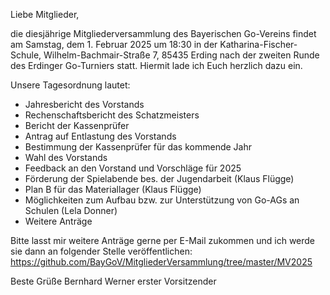 Liebe Mitglieder,

die diesjährige Mitgliederversammlung des Bayerischen Go-Vereins findet am Samstag, dem 1. Februar 2025 um 18:30 in der Katharina-Fischer-Schule, Wilhelm-Bachmair-Straße 7, 85435 Erding nach der zweiten Runde des Erdinger Go-Turniers statt. Hiermit lade ich Euch herzlich dazu ein.

Unsere Tagesordnung lautet:

- Jahresbericht des Vorstands
- Rechenschaftsbericht des Schatzmeisters
- Bericht der Kassenprüfer
- Antrag auf Entlastung des Vorstands
- Bestimmung der Kassenprüfer für das kommende Jahr
- Wahl des Vorstands
- Feedback an den Vorstand und Vorschläge für 2025
- Förderung der Spielabende bes. der Jugendarbeit (Klaus Flügge)
- Plan B für das Materiallager (Klaus Flügge)
- Möglichkeiten zum Aufbau bzw. zur Unterstützung von Go-AGs an Schulen (Lela Donner) 
- Weitere Anträge

Bitte lasst mir weitere Anträge gerne per E-Mail zukommen und ich werde sie dann an folgender Stelle veröffentlichen: https://github.com/BayGoV/MitgliederVersammlung/tree/master/MV2025

Beste Grüße
Bernhard Werner
erster Vorsitzender
